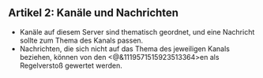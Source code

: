 ## Artikel 2: Kanäle und Nachrichten

- Kanäle auf diesem Server sind thematisch geordnet, und eine Nachricht sollte
  zum Thema des Kanals passen.
- Nachrichten, die sich nicht auf das Thema des jeweiligen Kanals beziehen,
  können von den <@&1119571515923513364>en als Regelverstoß gewertet werden.
